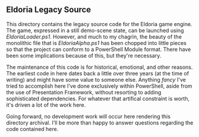 ## Eldoria Legacy Source

This directory contains the legacy source code for the Eldoria game engine. The game, expressed in a still demo-scene state, can be launched using *EldoriaLoader.ps1*. However, and much to my chagrin, the beauty of the monolithic file that is *EldoriaAlpha.ps1* has been chopped into little pieces so that the project can conform to a PowerShell Module format. There have been some implications because of this, but they're necessary.

The maintenance of this code is for historical, emotional, and other reasons. The earliest code in here dates back a little over three years (at the time of writing) and might have some value to someone else. Anything _fancy_ I've tried to accomplish here I've done exclusively within PowerShell, aside from the use of Presentation Framework, without resorting to adding sophisticated dependencies. For whatever that artifical constraint is worth, it's driven a lot of the work here.

Going forward, no development work will occur here rendering this directory archival. I'll be more than happy to answer questions regarding the code contained here.
